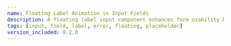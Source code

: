 ```yaml
---
name: Floating Label Animation in Input Fields
description: A floating label input component enhances form usability by animating the label to float above the input field when the field gains focus or contains text. The animation provides a smooth, modern interaction experience for users.
tags: [input, field, label, error, floating, placeholder]
version_included: 0.2.0
---
```


